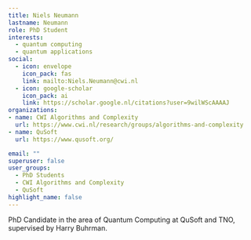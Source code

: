 ```yaml
---
title: Niels Neumann
lastname: Neumann
role: PhD Student
interests:
  - quantum computing
  - quantum applications
social:
  - icon: envelope
    icon_pack: fas
    link: mailto:Niels.Neumann@cwi.nl
  - icon: google-scholar
    icon_pack: ai
    link: https://scholar.google.nl/citations?user=9wilWScAAAAJ
organizations:
- name: CWI Algorithms and Complexity
  url: https://www.cwi.nl/research/groups/algorithms-and-complexity
- name: QuSoft
  url: https://www.qusoft.org/

email: ""
superuser: false
user_groups:
  - PhD Students
  - CWI Algorithms and Complexity
  - QuSoft
highlight_name: false
---
```


PhD Candidate in the area of Quantum Computing at QuSoft and TNO, supervised by Harry Buhrman.
